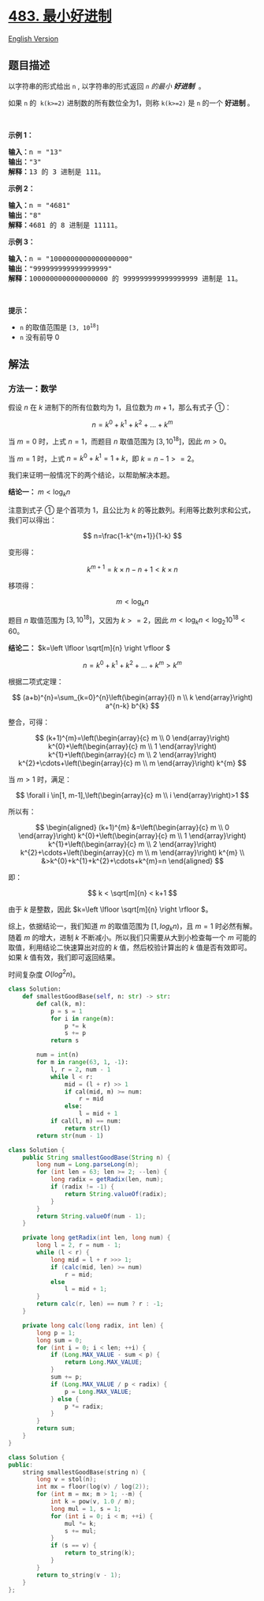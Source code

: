 # [483. 最小好进制](https://leetcode.cn/problems/smallest-good-base)

[English Version](/solution/0400-0499/0483.Smallest%20Good%20Base/README_EN.md)

<!-- tags:数学,二分查找 -->

## 题目描述

<!-- 这里写题目描述 -->

<p>以字符串的形式给出 <code>n</code>&nbsp;, 以字符串的形式返回<em> <code>n</code> 的最小 <strong>好进制</strong> </em>&nbsp;。</p>

<p>如果 <code>n</code> 的 &nbsp;<code>k(k&gt;=2)</code>&nbsp;进制数的所有数位全为1，则称&nbsp;<code>k(k&gt;=2)</code>&nbsp;是 <code>n</code> 的一个&nbsp;<strong>好进制&nbsp;</strong>。</p>

<p>&nbsp;</p>

<p><strong>示例 1：</strong></p>

<pre>
<strong>输入：</strong>n = "13"
<strong>输出：</strong>"3"
<strong>解释：</strong>13 的 3 进制是 111。
</pre>

<p><strong>示例 2：</strong></p>

<pre>
<strong>输入：</strong>n = "4681"
<strong>输出：</strong>"8"
<strong>解释：</strong>4681 的 8 进制是 11111。
</pre>

<p><strong>示例 3：</strong></p>

<pre>
<strong>输入：</strong>n = "1000000000000000000"
<strong>输出：</strong>"999999999999999999"
<strong>解释：</strong>1000000000000000000 的 999999999999999999 进制是 11。
</pre>

<p>&nbsp;</p>

<p><strong>提示：</strong></p>

<ul>
	<li><code>n</code> 的取值范围是&nbsp;<code>[3, 10<sup>18</sup>]</code></li>
	<li><code>n</code> 没有前导 0</li>
</ul>

## 解法

### 方法一：数学

假设 $n$ 在 $k$ 进制下的所有位数均为 $1$，且位数为 $m+1$，那么有式子 ①：

$$
n=k^0+k^1+k^2+...+k^m
$$

当 $m=0$ 时，上式 $n=1$，而题目 $n$ 取值范围为 $[3, 10^{18}]$，因此 $m>0$。

当 $m=1$ 时，上式 $n=k^0+k^1=1+k$，即 $k=n-1>=2$。

我们来证明一般情况下的两个结论，以帮助解决本题。

**结论一：** $m<\log _{k} n$

注意到式子 ① 是个首项为 $1$，且公比为 $k$ 的等比数列。利用等比数列求和公式，我们可以得出：

$$
n=\frac{1-k^{m+1}}{1-k}
$$

变形得：

$$
k^{m+1}=k \times n-n+1 < k \times n
$$

移项得：

$$
m<\log _{k} n
$$

题目 $n$ 取值范围为 $[3, 10^{18}]$，又因为 $k>=2$，因此 $m<\log _{k} n<\log _{2} 10^{18}<60$。

**结论二：** $k=\left \lfloor \sqrt[m]{n} \right \rfloor $

$$
n=k^0+k^1+k^2+...+k^m>k^m
$$

根据二项式定理：

$$
(a+b)^{n}=\sum_{k=0}^{n}\left(\begin{array}{l}
n \\
k
\end{array}\right) a^{n-k} b^{k}
$$

整合，可得：

$$
(k+1)^{m}=\left(\begin{array}{c}
m \\
0
\end{array}\right) k^{0}+\left(\begin{array}{c}
m \\
1
\end{array}\right) k^{1}+\left(\begin{array}{c}
m \\
2
\end{array}\right) k^{2}+\cdots+\left(\begin{array}{c}
m \\
m
\end{array}\right) k^{m}
$$

当 $m>1$ 时，满足：

$$
\forall i \in[1, m-1],\left(\begin{array}{c}
m \\
i
\end{array}\right)>1
$$

所以有：

$$
\begin{aligned}
(k+1)^{m} &=\left(\begin{array}{c}
m \\
0
\end{array}\right) k^{0}+\left(\begin{array}{c}
m \\
1
\end{array}\right) k^{1}+\left(\begin{array}{c}
m \\
2
\end{array}\right) k^{2}+\cdots+\left(\begin{array}{c}
m \\
m
\end{array}\right) k^{m} \\
&>k^{0}+k^{1}+k^{2}+\cdots+k^{m}=n
\end{aligned}
$$

即：

$$
k < \sqrt[m]{n} < k+1
$$

由于 $k$ 是整数，因此 $k=\left \lfloor \sqrt[m]{n} \right \rfloor $。

综上，依据结论一，我们知道 $m$ 的取值范围为 $[1,log_{k}n)$，且 $m=1$ 时必然有解。随着 $m$ 的增大，进制 $k$ 不断减小。所以我们只需要从大到小检查每一个 $m$ 可能的取值，利用结论二快速算出对应的 $k$ 值，然后校验计算出的 $k$ 值是否有效即可。如果 $k$ 值有效，我们即可返回结果。

时间复杂度 $O(log^{2}n)$。

<!-- tabs:start -->

```python
class Solution:
    def smallestGoodBase(self, n: str) -> str:
        def cal(k, m):
            p = s = 1
            for i in range(m):
                p *= k
                s += p
            return s

        num = int(n)
        for m in range(63, 1, -1):
            l, r = 2, num - 1
            while l < r:
                mid = (l + r) >> 1
                if cal(mid, m) >= num:
                    r = mid
                else:
                    l = mid + 1
            if cal(l, m) == num:
                return str(l)
        return str(num - 1)
```

```java
class Solution {
    public String smallestGoodBase(String n) {
        long num = Long.parseLong(n);
        for (int len = 63; len >= 2; --len) {
            long radix = getRadix(len, num);
            if (radix != -1) {
                return String.valueOf(radix);
            }
        }
        return String.valueOf(num - 1);
    }

    private long getRadix(int len, long num) {
        long l = 2, r = num - 1;
        while (l < r) {
            long mid = l + r >>> 1;
            if (calc(mid, len) >= num)
                r = mid;
            else
                l = mid + 1;
        }
        return calc(r, len) == num ? r : -1;
    }

    private long calc(long radix, int len) {
        long p = 1;
        long sum = 0;
        for (int i = 0; i < len; ++i) {
            if (Long.MAX_VALUE - sum < p) {
                return Long.MAX_VALUE;
            }
            sum += p;
            if (Long.MAX_VALUE / p < radix) {
                p = Long.MAX_VALUE;
            } else {
                p *= radix;
            }
        }
        return sum;
    }
}
```

```cpp
class Solution {
public:
    string smallestGoodBase(string n) {
        long v = stol(n);
        int mx = floor(log(v) / log(2));
        for (int m = mx; m > 1; --m) {
            int k = pow(v, 1.0 / m);
            long mul = 1, s = 1;
            for (int i = 0; i < m; ++i) {
                mul *= k;
                s += mul;
            }
            if (s == v) {
                return to_string(k);
            }
        }
        return to_string(v - 1);
    }
};
```

<!-- tabs:end -->

<!-- end -->
